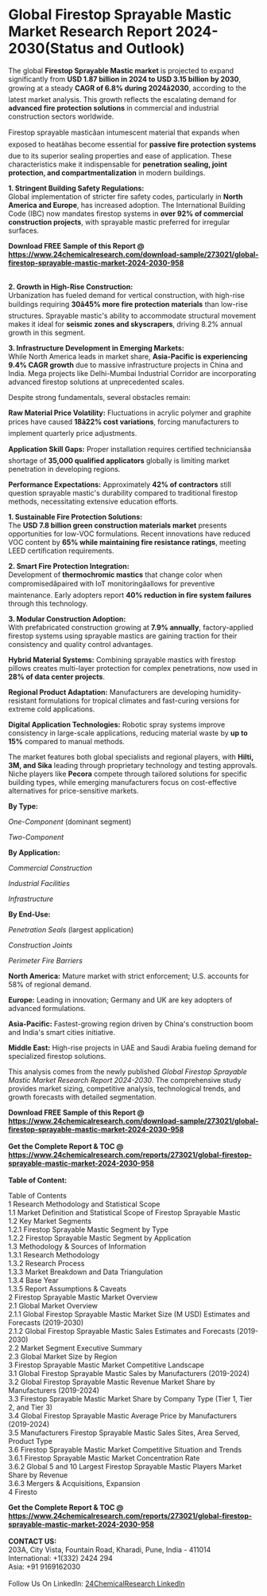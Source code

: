 <h1>Global Firestop Sprayable Mastic Market Research Report 2024-2030(Status and Outlook)</h1><p>The global <strong>Firestop Sprayable Mastic market</strong> is projected to expand significantly from <strong>USD 1.87 billion in 2024 to USD 3.15 billion by 2030</strong>, growing at a steady <strong>CAGR of 6.8% during 2024â2030</strong>, according to the latest market analysis. This growth reflects the escalating demand for <strong>advanced fire protection solutions</strong> in commercial and industrial construction sectors worldwide.</p><p>Firestop sprayable masticâan intumescent material that expands when exposed to heatâhas become essential for <strong>passive fire protection systems</strong> due to its superior sealing properties and ease of application. These characteristics make it indispensable for <strong>penetration sealing, joint protection, and compartmentalization</strong> in modern buildings.</p><p><strong>1. Stringent Building Safety Regulations:</strong><br>
Global implementation of stricter fire safety codes, particularly in <strong>North America and Europe</strong>, has increased adoption. The International Building Code (IBC) now mandates firestop systems in <strong>over 92% of commercial construction projects</strong>, with sprayable mastic preferred for irregular surfaces.</p><div><b>Download FREE Sample of this Report @ 
            <a href="https://www.24chemicalresearch.com/download-sample/273021/global-firestop-sprayable-mastic-market-2024-2030-958">
            https://www.24chemicalresearch.com/download-sample/273021/global-firestop-sprayable-mastic-market-2024-2030-958</a></b></div><br><p><strong>2. Growth in High-Rise Construction:</strong><br>
Urbanization has fueled demand for vertical construction, with high-rise buildings requiring <strong>30â45% more fire protection materials</strong> than low-rise structures. Sprayable mastic's ability to accommodate structural movement makes it ideal for <strong>seismic zones and skyscrapers</strong>, driving 8.2% annual growth in this segment.</p><p><strong>3. Infrastructure Development in Emerging Markets:</strong><br>
While North America leads in market share, <strong>Asia-Pacific is experiencing 9.4% CAGR growth</strong> due to massive infrastructure projects in China and India. Mega projects like Delhi-Mumbai Industrial Corridor are incorporating advanced firestop solutions at unprecedented scales.</p><p>Despite strong fundamentals, several obstacles remain:</p><p><strong>Raw Material Price Volatility:</strong> Fluctuations in acrylic polymer and graphite prices have caused <strong>18â22% cost variations</strong>, forcing manufacturers to implement quarterly price adjustments.</p><p><strong>Application Skill Gaps:</strong> Proper installation requires certified techniciansâa shortage of <strong>35,000 qualified applicators</strong> globally is limiting market penetration in developing regions.</p><p><strong>Performance Expectations:</strong> Approximately <strong>42% of contractors</strong> still question sprayable mastic's durability compared to traditional firestop methods, necessitating extensive education efforts.</p><p><strong>1. Sustainable Fire Protection Solutions:</strong><br>
The <strong>USD 7.8 billion green construction materials market</strong> presents opportunities for low-VOC formulations. Recent innovations have reduced VOC content by <strong>65% while maintaining fire resistance ratings</strong>, meeting LEED certification requirements.</p><p><strong>2. Smart Fire Protection Integration:</strong><br>
Development of <strong>thermochromic mastics</strong> that change color when compromisedâpaired with IoT monitoringâallows for preventive maintenance. Early adopters report <strong>40% reduction in fire system failures</strong> through this technology.</p><p><strong>3. Modular Construction Adoption:</strong><br>
With prefabricated construction growing at <strong>7.9% annually</strong>, factory-applied firestop systems using sprayable mastics are gaining traction for their consistency and quality control advantages.</p><p><strong>Hybrid Material Systems:</strong> Combining sprayable mastics with firestop pillows creates multi-layer protection for complex penetrations, now used in <strong>28% of data center projects</strong>.</p><p><strong>Regional Product Adaptation:</strong> Manufacturers are developing humidity-resistant formulations for tropical climates and fast-curing versions for extreme cold applications.</p><p><strong>Digital Application Technologies:</strong> Robotic spray systems improve consistency in large-scale applications, reducing material waste by <strong>up to 15%</strong> compared to manual methods.</p><p>The market features both global specialists and regional players, with <strong>Hilti, 3M, and Sika</strong> leading through proprietary technology and testing approvals. Niche players like <strong>Pecora</strong> compete through tailored solutions for specific building types, while emerging manufacturers focus on cost-effective alternatives for price-sensitive markets.</p><p><strong>By Type:</strong></p><p><em>One-Component</em> (dominant segment)</p><p><em>Two-Component</em></p><p><strong>By Application:</strong></p><p><em>Commercial Construction</em></p><p><em>Industrial Facilities</em></p><p><em>Infrastructure</em></p><p><strong>By End-Use:</strong></p><p><em>Penetration Seals</em> (largest application)</p><p><em>Construction Joints</em></p><p><em>Perimeter Fire Barriers</em></p><p><strong>North America:</strong> Mature market with strict enforcement; U.S. accounts for 58% of regional demand.</p><p><strong>Europe:</strong> Leading in innovation; Germany and UK are key adopters of advanced formulations.</p><p><strong>Asia-Pacific:</strong> Fastest-growing region driven by China's construction boom and India's smart cities initiative.</p><p><strong>Middle East:</strong> High-rise projects in UAE and Saudi Arabia fueling demand for specialized firestop solutions.</p><p>This analysis comes from the newly published <em>Global Firestop Sprayable Mastic Market Research Report 2024-2030</em>. The comprehensive study provides market sizing, competitive analysis, technological trends, and growth forecasts with detailed segmentation.</p><div><b>Download FREE Sample of this Report @ 
            <a href="https://www.24chemicalresearch.com/download-sample/273021/global-firestop-sprayable-mastic-market-2024-2030-958">
            https://www.24chemicalresearch.com/download-sample/273021/global-firestop-sprayable-mastic-market-2024-2030-958</a></b></div><br><div><b>Get the Complete Report & TOC @ 
            <a href="https://www.24chemicalresearch.com/reports/273021/global-firestop-sprayable-mastic-market-2024-2030-958">
            https://www.24chemicalresearch.com/reports/273021/global-firestop-sprayable-mastic-market-2024-2030-958</a></b></div><br>
            <b>Table of Content:</b><p>Table of Contents<br />
1 Research Methodology and Statistical Scope<br />
1.1 Market Definition and Statistical Scope of Firestop Sprayable Mastic<br />
1.2 Key Market Segments<br />
1.2.1 Firestop Sprayable Mastic Segment by Type<br />
1.2.2 Firestop Sprayable Mastic Segment by Application<br />
1.3 Methodology & Sources of Information<br />
1.3.1 Research Methodology<br />
1.3.2 Research Process<br />
1.3.3 Market Breakdown and Data Triangulation<br />
1.3.4 Base Year<br />
1.3.5 Report Assumptions & Caveats<br />
2 Firestop Sprayable Mastic Market Overview<br />
2.1 Global Market Overview<br />
2.1.1 Global Firestop Sprayable Mastic Market Size (M USD) Estimates and Forecasts (2019-2030)<br />
2.1.2 Global Firestop Sprayable Mastic Sales Estimates and Forecasts (2019-2030)<br />
2.2 Market Segment Executive Summary<br />
2.3 Global Market Size by Region<br />
3 Firestop Sprayable Mastic Market Competitive Landscape<br />
3.1 Global Firestop Sprayable Mastic Sales by Manufacturers (2019-2024)<br />
3.2 Global Firestop Sprayable Mastic Revenue Market Share by Manufacturers (2019-2024)<br />
3.3 Firestop Sprayable Mastic Market Share by Company Type (Tier 1, Tier 2, and Tier 3)<br />
3.4 Global Firestop Sprayable Mastic Average Price by Manufacturers (2019-2024)<br />
3.5 Manufacturers Firestop Sprayable Mastic Sales Sites, Area Served, Product Type<br />
3.6 Firestop Sprayable Mastic Market Competitive Situation and Trends<br />
3.6.1 Firestop Sprayable Mastic Market Concentration Rate<br />
3.6.2 Global 5 and 10 Largest Firestop Sprayable Mastic Players Market Share by Revenue<br />
3.6.3 Mergers & Acquisitions, Expansion<br />
4 Firesto</p><div><b>Get the Complete Report & TOC @ 
            <a href="https://www.24chemicalresearch.com/reports/273021/global-firestop-sprayable-mastic-market-2024-2030-958">
            https://www.24chemicalresearch.com/reports/273021/global-firestop-sprayable-mastic-market-2024-2030-958</a></b></div><br><b>CONTACT US:</b><br>
            203A, City Vista, Fountain Road, Kharadi, Pune, India - 411014<br>
            International: +1(332) 2424 294<br>
            Asia: +91 9169162030 <br><br>
            Follow Us On LinkedIn: <a href="https://www.linkedin.com/company/24chemicalresearch/">24ChemicalResearch LinkedIn</a>